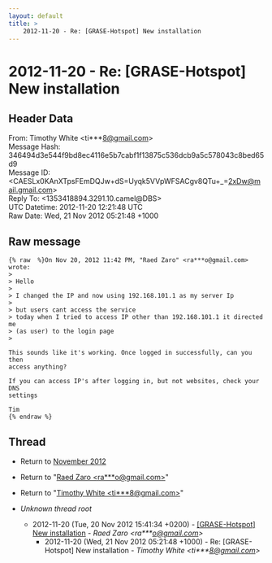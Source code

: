 ```yaml
---
layout: default
title: >
    2012-11-20 - Re: [GRASE-Hotspot] New installation
---
```


# 2012-11-20 - Re: [GRASE-Hotspot] New installation

## Header Data

From: Timothy White \<ti***8@gmail.com\><br>
Message Hash: 346494d3e544f9bd8ec4116e5b7cabf1f13875c536dcb9a5c578043c8bed65d9<br>
Message ID: \<CAESLx0KAnXTpsFEmDQJw+dS=Uyqk5VVpWFSACgv8QTu+_=2xDw@mail.gmail.com\><br>
Reply To: \<1353418894.3291.10.camel@DBS\><br>
UTC Datetime: 2012-11-20 12:21:48 UTC<br>
Raw Date: Wed, 21 Nov 2012 05:21:48 +1000<br>

## Raw message

```
{% raw  %}On Nov 20, 2012 11:42 PM, "Raed Zaro" <ra***o@gmail.com> wrote:
>
> Hello
>
> I changed the IP and now using 192.168.101.1 as my server Ip
>
> but users cant access the service
> today when I tried to access IP other than 192.168.101.1 it directed me
> (as user) to the login page
>

This sounds like it's working. Once logged in successfully, can you then
access anything?

If you can access IP's after logging in, but not websites, check your DNS
settings

Tim
{% endraw %}
```

## Thread

+ Return to [November 2012](/archive/2012/11)

+ Return to "[Raed Zaro <ra***o<span>@</span>gmail.com>](/authors/ra___o_at_gmail_com)"
+ Return to "[Timothy White <ti***8<span>@</span>gmail.com>](/authors/ti___8_at_gmail_com)"

+ _Unknown thread root_
  + 2012-11-20 (Tue, 20 Nov 2012 15:41:34 +0200) - [[GRASE-Hotspot] New installation](/archive/2012/11/df1228de994cb491d8c4c391e1f1f3512ab467d4bee44a5b59a0d17d10b2c9dc) - _Raed Zaro \<ra***o@gmail.com\>_
    + 2012-11-20 (Wed, 21 Nov 2012 05:21:48 +1000) - Re: [GRASE-Hotspot] New installation - _Timothy White \<ti***8@gmail.com\>_

